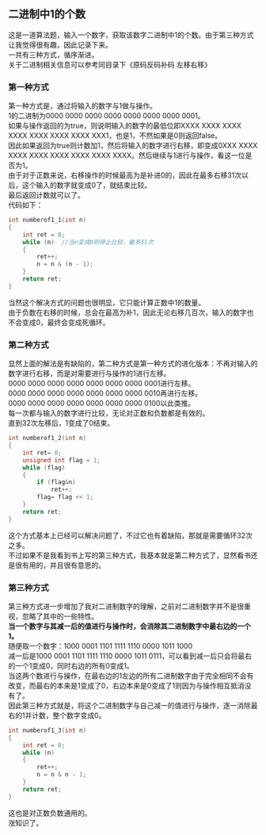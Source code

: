 ## 二进制中1的个数
这是一道算法题，输入一个数字，获取该数字二进制中1的个数。由于第三种方式让我觉得很有趣，因此记录下来。   
一共有三种方式，循序渐进。   
关于二进制相关信息可以参考同目录下《原码反码补码 左移右移》   
### 第一种方式  
第一种方式是，通过将输入的数字与1做与操作。   
1的二进制为0000 0000 0000 0000 0000 0000 0000 0001。   
如果与操作返回的为true，则说明输入的数字的最低位即XXXX XXXX XXXX XXXX XXXX XXXX XXXX XXX1，也是1，不然如果是0则返回false。   
因此如果返回为true则计数加1，然后将输入的数字进行右移，即变成0XXX XXXX XXXX XXXX XXXX XXXX XXXX XXXX。然后继续与1进行与操作，看这一位是否为1。   
由于对于正数来说，右移操作的时候最高为是补进0的，因此在最多右移31次以后，这个输入的数字就变成0了，就结束比较。   
最后返回计数就可以了。   
代码如下：   
```c
int numberof1_1(int n)  
{  
	int ret = 0;  
	while (n)  //当n变成0则停止比较，最多31次  
	{   
		ret++;  
		n = n & (n - 1);  
	}  
	return ret;   
}   
```   
当然这个解决方式的问题也很明显，它只能计算正数中1的数量。  
由于负数在右移的时候，总会在最高为补1，因此无论右移几百次，输入的数字也不会变成0，最终会变成死循环。   
### 第二种方式  
显然上面的解法是有缺陷的，第二种方式是第一种方式的进化版本：不再对输入的数字进行右移，而是对需要进行与操作的1进行左移。   
0000 0000 0000 0000 0000 0000 0000 0001进行左移。   
0000 0000 0000 0000 0000 0000 0000 0010再进行左移。   
0000 0000 0000 0000 0000 0000 0000 0100以此类推。   
每一次都与输入的数字进行比较，无论对正数和负数都是有效的。  
直到32次左移后，1变成了0结束。   
```c 
int numberof1_2(int n)  
{  
	int ret= 0;   
	unsigned int flag = 1;  
	while (flag)  
	{  
		if (flag&n)  
			ret++;   
		flag= flag << 1;  
	}  
	return ret;     
}  
```   
这个方式基本上已经可以解决问题了，不过它也有着缺陷，那就是需要循环32次之多。   
不过如果不是我看到书上写的第三种方式，我基本就是第二种方式了，显然看书还是很有用的，并且很有意思的。   
### 第三种方式  
第三种方式进一步增加了我对二进制数字的理解，之前对二进制数字并不是很重视，忽略了其中的一些特性。   
**当一个数字与其减一后的值进行与操作时，会消除其二进制数字中最右边的一个1。**   
随便取一个数字：1000 0001 1101 1111 1110 0000 1011 1000   
减一后是1000 0001 1101 1111 1110 0000 1011 0111，可以看到减一后只会将最右的一个1变成0，同时右边的所有0变成1。   
当这两个数进行与操作，在最右边的1左边的所有二进制数字由于完全相同不会有改变，而最右的本来是1变成了0，右边本来是0变成了1则因为与操作相互抵消没有了。   
因此第三种方式就是，将这个二进制数字与自己减一的值进行与操作，逐一消除最右的1并计数，整个数字变成0。   
```c
int numberof1_3(int n)  
{  
	int ret = 0;   
	while (n)  
	{  
		ret++;   
		n = n & n - 1;  
	}   
	return ret;  
}   
```   
这也是对正数负数通用的。   
涨知识了。   